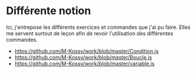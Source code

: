 # Différente notion

Ici, j'entrepose les différents exercices et commandes que j'ai pu faire.
Elles me servent surtout de leçon afin de revoir l'utilisation des différentes commandes.

- https://github.com/M-Kossy/work/blob/master/Condition.js
- https://github.com/M-Kossy/work/blob/master/Boucle.js
- https://github.com/M-Kossy/work/blob/master/variable.js
